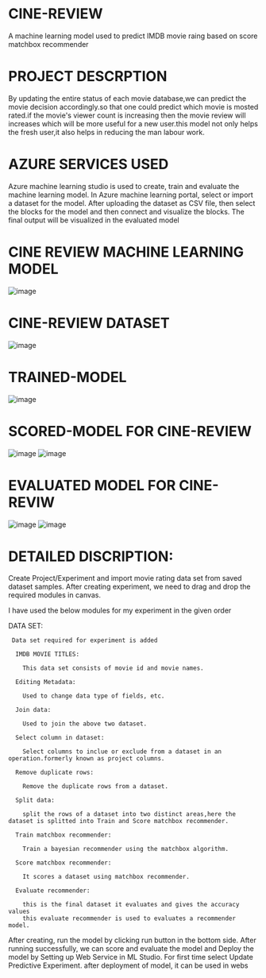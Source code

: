 # CINE-REVIEW
 A machine learning model used to predict IMDB movie raing based on score matchbox recommender
# PROJECT DESCRPTION
 By updating the entire status of each movie database,we can predict the movie decision accordingly.so that one could predict which movie is mosted rated.if the movie's viewer count is increasing then the movie review will increases which will be more useful for a new user.this model not only helps the fresh user,it also helps in reducing the man labour work.
# AZURE SERVICES USED
 Azure machine learning studio is used to create, train and evaluate the machine learning model. In Azure machine learning portal, select or import a dataset for the model. After uploading the dataset as CSV file, then select the blocks for the model and then connect and visualize the blocks. The final output will be visualized in the evaluated model
# CINE REVIEW MACHINE LEARNING MODEL
![image](https://user-images.githubusercontent.com/99004590/153700635-84dc05d1-26a4-474f-a4c3-5fa96c1ce47b.png)
# CINE-REVIEW DATASET
![image](https://user-images.githubusercontent.com/99004590/153700705-8e779457-a4ee-49a3-ab42-87a1f3618f75.png)
# TRAINED-MODEL
![image](https://user-images.githubusercontent.com/99004590/153700726-25ec783e-3b7e-429a-a5dd-2945f9134e59.png)
# SCORED-MODEL FOR CINE-REVIEW
![image](https://user-images.githubusercontent.com/99004590/153700757-d555d5b8-a477-40dc-8544-e81c4e8a31ce.png)
![image](https://user-images.githubusercontent.com/99004590/153700773-474b5928-e516-4450-a609-493fc6eae514.png)
# EVALUATED MODEL FOR CINE-REVIW
![image](https://user-images.githubusercontent.com/99004590/153700792-a5db7dc4-e2c2-4ae5-af8c-f890a37cdf56.png)
![image](https://user-images.githubusercontent.com/99004590/153700801-e2f13a35-6938-45ed-8d8f-b4e0157b5184.png)

# DETAILED DISCRIPTION:
Create Project/Experiment and import movie rating data set from saved dataset samples. After creating experiment, we need to drag and drop the required modules in canvas.

I have used the below modules for my experiment in the given order




   DATA SET:
 
     Data set required for experiment is added
   
      IMDB MOVIE TITLES:
 
        This data set consists of movie id and movie names.
   
      Editing Metadata:
 
        Used to change data type of fields, etc.
   
      Join data:
 
        Used to join the above two dataset.
   
      Select column in dataset:
 
        Select columns to inclue or exclude from a dataset in an operation.formerly known as project columns.
   
      Remove duplicate rows:
 
        Remove the duplicate rows from a dataset.
   
      Split data:
 
        split the rows of a dataset into two distinct areas,here the dataset is splitted into Train and Score matchbox recommender.
   
      Train matchbox recommender:
 
        Train a bayesian recommender using the matchbox algorithm.
   
      Score matchbox recommender:
 
        It scores a dataset using matchbox recommender.
   
      Evaluate recommender:
 
        this is the final dataset it evaluates and gives the accuracy values 
        this evaluate recommender is used to evaluates a recommender model.
        
        
After creating, run the model by clicking run button in the bottom side. After running successfully, we can score and evaluate the model and Deploy the model by Setting up Web Service in ML Studio. For first time select Update Predictive Experiment. after deployment of model, it can be used in webs

        
        






